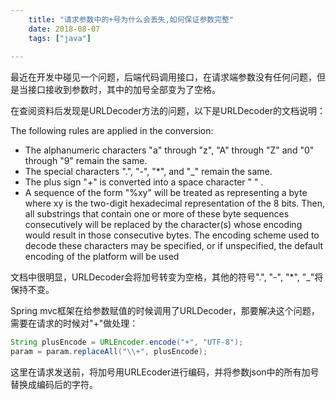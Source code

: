 ```yaml
---
    title: "请求参数中的+号为什么会丢失,如何保证参数完整"
    date: 2018-08-07
    tags: ["java"]
    
---
```


最近在开发中碰见一个问题，后端代码调用接口，在请求端参数没有任何问题，但是当接口接收到参数时，其中的加号全部变为了空格。

在查阅资料后发现是URLDecoder方法的问题，以下是URLDecoder的文档说明：

The following rules are applied in the conversion:

* The alphanumeric characters "a" through "z", "A" through "Z" and "0" through "9" remain the same.
* The special characters ".", "-", "*", and "_" remain the same.
* The plus sign "+" is converted into a space character "   " .
* A sequence of the form "%xy" will be treated as representing a byte where xy is the two-digit hexadecimal representation of the 8 bits. Then, all substrings that contain one or more of these byte sequences consecutively will be replaced by the character(s) whose encoding would result in those consecutive bytes. The encoding scheme used to decode these characters may be specified, or if unspecified, the default encoding of the platform will be used  

文档中很明显，URLDecoder会将加号转变为空格，其他的符号".", "-", "*", "_"将保持不变。

Spring mvc框架在给参数赋值的时候调用了URLDecoder，那要解决这个问题，需要在请求的时候对"+"做处理：

```java
String plusEncode = URLEncoder.encode("+", "UTF-8");  
param = param.replaceAll("\\+", plusEncode);  
```
这里在请求发送前，将加号用URLEcoder进行编码，并将参数json中的所有加号替换成编码后的字符。  